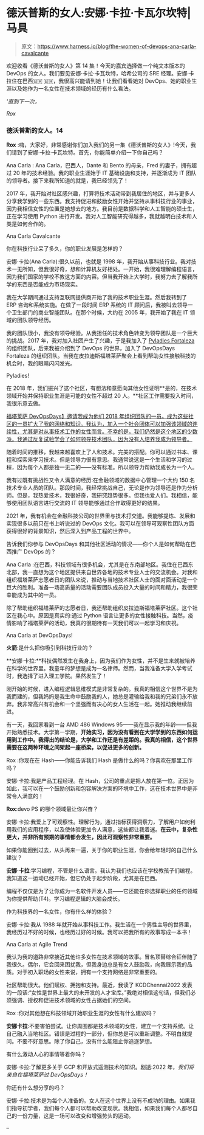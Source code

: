 # 德沃普斯的女人:安娜·卡拉·卡瓦尔坎特|马具

> 原文：<https://www.harness.io/blog/the-women-of-devops-ana-carla-cavalcante>

欢迎收看《德沃普斯的女人》第 14 集！今天的嘉宾选择做一个纯文本版本的 DevOps 的女人。我们要见安娜·卡拉·卡瓦坎特，哈希公司的 SRE 经理。安娜·卡拉住在巴西🇧🇷 🇧🇷，我很高兴能请到她！让我们看看她对 DevOps、她的职业生涯以及她作为一名女性在技术领域的经历有什么看法。

*'直到下一次，*

*Rox*

### 德沃普斯的女人。14

**Rox** :嗨，大家好，非常感谢你们加入我们的另一集《德沃普斯的女人》!今天，我们请到了安娜·卡拉·卡瓦坎特。首先，你能简单介绍一下你自己吗？

Ana Carla : Ana Carla，巴西人，Dante 和 Bento 的母亲，Fred 的妻子，拥有超过 20 年的技术经验。我的职业生涯始于 IT 基础设施和支持，并逐渐成为 IT 团队的领导者。接下来我所知道的就是，我已经领先了！

2017 年，我开始对社区感兴趣，打算将技术活动带到我居住的地区，并与更多人分享我学到的一些东西。我支持促进和鼓励女性开始并坚持从事科技行业的事业，因为我相信女性的位置是她想去的地方。我目前是数据科学和人工智能的硕士生，正在学习使用 Python 进行开发。我对人工智能研究得越多，我就越明白技术和人类是如何合作的。

Ana Carla Cavalcante

你在科技行业呆了多久，你的职业发展是怎样的？

安娜·卡拉(Ana Carla):很久以前，也就是 1998 年，我开始从事科技行业。我对技术一无所知，但我很好奇，想和计算机友好相处。一开始，我很难理解编程语言，因为我们国家的学校不教这方面的内容。但当我开始上大学时，我努力去了解我所学的东西是否能成为市场现实。

我在大学期间通过支持互联网提供商开始了我的技术职业生涯。然后我转到了 ERP 咨询和系统实施。在做了一段时间 ERP 系统的 IT 顾问后，我被叫去领导一个卫生部门的商业智能团队。在那个时候，大约在 2005 年，我开始了我在 IT 领域的团队领导经历。

我的团队很小，我没有领导经验。从我担任的技术角色转变为领导团队是一个巨大的挑战。2017 年，我对加入社团产生了兴趣，于是我加入了 [Pyladies Fortaleza](https://www.facebook.com/PyLadiesFortaleza/) 的组织团队，后来我被介绍到了 DevOps 的世界，加入了 DevOpsDays Fortaleza 的组织团队。当我在皮拉迪斯福塔莱萨聚会上看到帮助女性接触科技的机会时，我的眼睛闪闪发光。

Pyladies!

在 2018 年，我们振兴了这个社区，有想法和意愿向其他女性证明**是的，在技术领域开始并保持职业生涯是可能的女性不超过 20 人。**社区工作需要投入时间，我很乐意去做。

[福塔莱萨 DevOpsDays】邀请我成为他们 2018 年组织团队的一员。成为这些社区的一员扩大了我的网络和知识。我认为，加入一个社会团体可以加强该领域的连续性，尤其是对从事技术工作的女性而言。不幸的是，我们仍然是这个地区的少数派。我通过反复试验学会了如何领导技术团队，因为没有人培养我成为领导者。](https://devopsdays.org/events)

随着时间的推移，我越来越喜欢上了人和技术。完美的搭配。你可以通过书本、课程和探索来学习技术。但是领导力很有意思。我通常说这是一个生活和学习的过程，因为每个人都是独一无二的——没有标准。所以领导力帮助我成长为一个人。

我有过既有挑战性又令人满意的经历:在金融领域的数据中心管理一个大约 150 名技术专业人员的团队。那段时间，我经常挑战自己，无论是作为领导还是作为分析师。但是，我热爱技术，我很好奇，我研究趋势很多。但我也爱人们。我相信，能够使用团队语言进行交流的 IT 领导能够通过合作取得更好的结果。

2021 年，我有机会在金融科技公司的世界里与技术打交道。我能够提炼、发展和实现很多以前只在书上听说过的 DevOps 文化。我可以在领导可观察性团队方面获得很好的背景知识，然后深入到产品工程的世界中。

告诉我们你参与 DevOpsDays 和其他社区活动的情况——你个人是如何帮助在巴西推广 DevOps 的？

Ana Carla :在巴西，科技领域有很多机会，尤其是在东南部地区。我住在巴西东北部，我一直想为这个地区提供来自世界各地的技术专业人士的交流机会。对我和组织福塔莱萨志愿者日的团队来说，推动与当地技术社区人士的面对面活动是一个巨大的胜利。准备一场高质量的活动需要团队成员投入大量的时间和精力，我很荣幸能成为其中的一员。

除了帮助组织福塔莱萨的志愿者日，我还帮助组织皮拉迪斯福塔莱萨社区。这个社区在我心中。原因是真实的:通过 Python 语言让更多的女性接触科技。当然，疫情影响了福塔莱萨的活动，我真的很期待有一天我们可以一起学习和庆祝。

Ana Carla at DevOpsDays!

**火箭**:是什么把你吸引到科技行业的？

**安娜·卡拉:**科技偶然发生在我身上，因为我们作为女性，并不是生来就被培养在科学的世界里。我童年的梦想是成为一名律师。然而，当我准备大学入学考试时，我选择了进入理工学院。果然发生了！

刚开始的时候，进入编程逻辑思维模式是非常复杂的。我真的相信这个世界不是为我而建的，但我妈妈是我生命中鼓励我的人，她总是灌输给我和我的兄弟们永不放弃。我非常高兴有机会和一个坚强而有决心的女人生活在一起。她推动我继续前进。

有一天，我回家看到一台 AMD 486 Windows 95——我在显示我的年龄——但我开始熟悉技术。大学第一学期，**开始实习，因为没有看到在大学学到的东西如何运用到工作中。我得出的结论是，大学和工作还是有差距的。我真的相信，这个世界需要在这两种环境之间架起一座桥梁，以促进更多的创新。**

Rox :你现在在 Hash——你能告诉我们 Hash 是做什么的吗？你喜欢在那里工作吗？

安娜·卡拉:我是产品工程经理。在 Hash，公司的重点是把人放在第一位。正因为如此，我可以在一个鼓励创新和包容解决方案的环境中工作，这在技术世界中是非常令人满意的！

**Rox**:devo PS 的哪个领域最让你兴奋？

安娜·卡拉:我爱上了可观察性。理解行为，通过指标获得洞察力，了解用户如何利用我们的应用程序，以及使体验更加令人满意，这些都让我着迷。**在云中，复杂性更大，并非所有预期的事情都会发生，因此可观察性非常重要。**

如果你能回到过去，从头再来一遍，关于你的职业生涯，你会给年轻时的自己什么建议？

**安娜·卡拉**:学习编程，不管是什么语言。我认为我们也应该在学校教孩子们编程。我知道这一运动已经开始，但它仍处于起步阶段，尤其是在巴西。

编程不仅仅是为了让你成为一名软件开发人员——它还能在你选择职业的任何领域为你提供帮助(T4)。学习编程逻辑的大脑会成长。

作为科技界的一名女性，你有什么样的体验？

安娜·卡拉:我从 1988 年就开始从事科技工作。我生活在一个男性主导的世界里，我经历过不好的时候，也经历过好的时候。我可以把我所有的故事写成一本书！

Ana Carla at Agile Trend

我认为我的道路非常接近其他许多女性在技术领域的故事。冒名顶替综合征伴随了我很久。偶尔，它会回来困扰我，但我身边总是有女人鼓励我，向我展示我的品质。对于初入职场的女性来说，拥有一个支持网络是非常重要的。

社区帮助很大。他们赋权、拥抱和支持。最近，我读了 KCDChennai2022 发表的一段话:“女性是世界上最大的未开发的人才宝库。”我绝对相信这句话，但我们必须强调、授权和促进技术领域的女性占据她们的空间。

Rox :你对其他想在科技领域开始职业生涯的女性有什么建议吗？

**安娜卡拉**:不要害怕尝试。让你周围都是技术领域的女性，建立一个支持系统。让自己融入当地社区。错误是过程的一部分，但你总是可以重新调整。不明白就提问。不要不好意思。除了你自己，没有什么能阻止你追逐梦想。

有什么激动人心的事情等着你吗？

安娜·卡拉:了解更多关于 GCP 和开放式遥测技术的知识。剧透:2022 年，*我们将亲自在福塔莱萨过 DevOpsDays！*

你还有什么想分享的吗？

安娜·卡拉:技术是为每个人准备的。女人在这个世界上没有不成功的理由。如果我们指导初学者，我们每个人都可以帮助改变现状。我相信，如果我们每个人都尽自己的一份力量，这是一场可以改变和增强势头的运动。

–